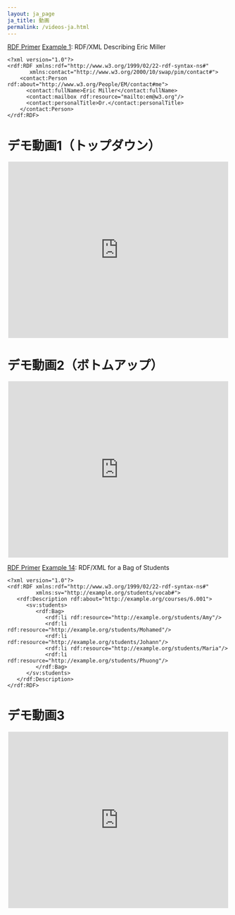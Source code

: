 ```yaml
---
layout: ja_page
ja_title: 動画
permalink: /videos-ja.html
---
```


[RDF Primer](https://www.w3.org/TR/2004/REC-rdf-primer-20040210/) [Example 1](https://www.w3.org/TR/2004/REC-rdf-primer-20040210/#example1): RDF/XML Describing Eric Miller

    <?xml version="1.0"?>
    <rdf:RDF xmlns:rdf="http://www.w3.org/1999/02/22-rdf-syntax-ns#"
           xmlns:contact="http://www.w3.org/2000/10/swap/pim/contact#">
        <contact:Person rdf:about="http://www.w3.org/People/EM/contact#me">
          <contact:fullName>Eric Miller</contact:fullName>
          <contact:mailbox rdf:resource="mailto:em@w3.org"/>
          <contact:personalTitle>Dr.</contact:personalTitle>
        </contact:Person>
    </rdf:RDF>

# デモ動画1（トップダウン）
<div style="text-align: center;"><iframe width="500" height="400" src="https://www.youtube.com/embed/kmgZxMg6a9c" frameborder="0" allowfullscreen></iframe></div>

# デモ動画2（ボトムアップ）
<div style="text-align: center;"><iframe width="500" height="400" src="https://www.youtube.com/embed/HXfgCO8pefU" frameborder="0" allowfullscreen></iframe></div>

[RDF Primer](https://www.w3.org/TR/2004/REC-rdf-primer-20040210/) [Example 14](https://www.w3.org/TR/2004/REC-rdf-primer-20040210/#example14): RDF/XML for a Bag of Students

    <?xml version="1.0"?>
    <rdf:RDF xmlns:rdf="http://www.w3.org/1999/02/22-rdf-syntax-ns#"
             xmlns:sv="http://example.org/students/vocab#">
       <rdf:Description rdf:about="http://example.org/courses/6.001">
          <sv:students>
             <rdf:Bag>
                <rdf:li rdf:resource="http://example.org/students/Amy"/>
                <rdf:li rdf:resource="http://example.org/students/Mohamed"/>
                <rdf:li rdf:resource="http://example.org/students/Johann"/>
                <rdf:li rdf:resource="http://example.org/students/Maria"/>
                <rdf:li rdf:resource="http://example.org/students/Phuong"/>
             </rdf:Bag>
          </sv:students>
       </rdf:Description>
    </rdf:RDF>


# デモ動画3
<div style="text-align: center;"><iframe width="500" height="400" src="https://www.youtube.com/embed/08W4e5cIS-A" frameborder="0" allowfullscreen></iframe></div>
